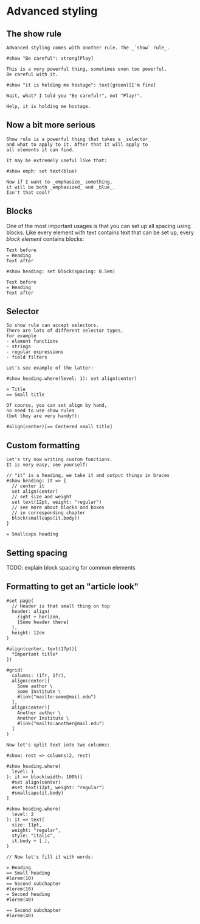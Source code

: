 # Advanced styling
## The show rule
```typ
Advanced styling comes with another rule. The _`show` rule_.

#show "Be careful": strong[Play]

This is a very powerful thing, sometimes even too powerful.
Be careful with it.

#show "it is holding me hostage": text(green)[I'm fine]

Wait, what? I told you "Be careful!", not "Play!".

Help, it is holding me hostage.
```

## Now a bit more serious
```typ
Show rule is a powerful thing that takes a _selector_
and what to apply to it. After that it will apply to
all elements it can find.

It may be extremely useful like that:

#show emph: set text(blue)

Now if I want to _emphasize_ something,
it will be both _emphasized_ and _blue_.
Isn't that cool?
```

## Blocks
One of the most important usages is that you can set up all spacing using blocks. Like every element with text contains text that can be set up, every _block element_ contains blocks:
```typ
Text before
= Heading
Text after

#show heading: set block(spacing: 0.5em)

Text before
= Heading
Text after
```

## Selector
```typ
So show rule can accept selectors.
There are lots of different selector types,
for example
- element functions
- strings
- regular expressions
- field filters

Let's see example of the latter:

#show heading.where(level: 1): set align(center)

= Title
== Small title

Of course, you can set align by hand,
no need to use show rules
(but they are very handy!):

#align(center)[== Centered small title]
```

## Custom formatting
```typ
Let's try now writing custom functions. 
It is very easy, see yourself:

// "it" is a heading, we take it and output things in braces
#show heading: it => {
  // center it
  set align(center)
  // set size and weight
  set text(12pt, weight: "regular")
  // see more about blocks and boxes
  // in corresponding chapter
  block(smallcaps(it.body))
}

= Smallcaps heading
```

## Setting spacing
TODO: explain block spacing for common elements

## Formatting to get an "article look"
```typ
#set page(
  // Header is that small thing on top
  header: align(
    right + horizon,
    [Some header there]
  ),
  height: 12cm
)

#align(center, text(17pt)[
  *Important title*
])

#grid(
  columns: (1fr, 1fr),
  align(center)[
    Some author \
    Some Institute \
    #link("mailto:some@mail.edu")
  ],
  align(center)[
    Another author \
    Another Institute \
    #link("mailto:another@mail.edu")
  ]
)

Now let's split text into two columns:

#show: rest => columns(2, rest)

#show heading.where(
  level: 1
): it => block(width: 100%)[
  #set align(center)
  #set text(12pt, weight: "regular")
  #smallcaps(it.body)
]

#show heading.where(
  level: 2
): it => text(
  size: 11pt,
  weight: "regular",
  style: "italic",
  it.body + [.],
)

// Now let's fill it with words:

= Heading 
== Small heading
#lorem(10)
== Second subchapter
#lorem(10)
= Second heading
#lorem(40)

== Second subchapter
#lorem(40)
```
